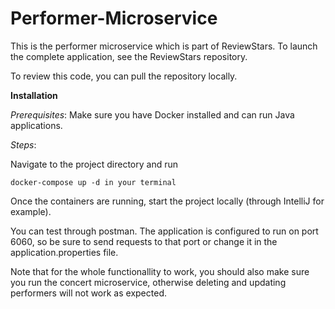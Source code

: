 # Performer-Microservice
This is the performer microservice which is part of ReviewStars. To launch the complete application, see the ReviewStars repository.

To review this code, you can pull the repository locally.

**Installation**

*Prerequisites*:
Make sure you have Docker installed and can run Java applications.

*Steps*:

Navigate to the project directory and run

```
docker-compose up -d in your terminal
```

Once the containers are running, start the project locally (through IntelliJ for example).

You can test through postman. The application is configured to run on port 6060, so be sure to send requests to that port or change it in the application.properties file.

Note that for the whole functionallity to work, you should also make sure you run the concert microservice, otherwise deleting and updating performers will not work as expected.
